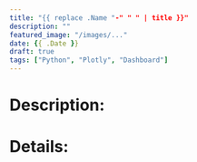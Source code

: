 ```yaml
---
title: "{{ replace .Name "-" " " | title }}"
description: ""
featured_image: "/images/..."
date: {{ .Date }}
draft: true
tags: ["Python", "Plotly", "Dashboard"]
---
```


# Description:


# Details: